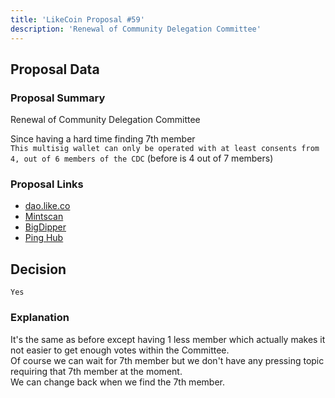 ```yaml
---
title: 'LikeCoin Proposal #59'
description: 'Renewal of Community Delegation Committee'
---
```


## Proposal Data

### Proposal Summary
Renewal of Community Delegation Committee

Since having a hard time finding 7th member  
`This multisig wallet can only be operated with at least consents from 4, out of 6 members of the CDC` (before is 4 out of 7 members)  

### Proposal Links
- [dao.like.co](https://dao.like.co/proposals/59)
- [Mintscan](https://www.mintscan.io/likecoin/proposals/59)
- [BigDipper](https://bigdipper.live/likecoin/proposals/59)
- [Ping Hub](https://ping.pub/likecoin/gov/59)


## Decision
`Yes`

### Explanation
It's the same as before except having 1 less member which actually makes it not easier to get enough votes within the Committee.  
Of course we can wait for 7th member but we don't have any pressing topic requiring that 7th member at the moment.  
We can change back when we find the 7th member.  
